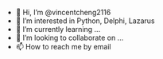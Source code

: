 - 👋 Hi, I’m @vincentcheng2116
- 👀 I’m interested in Python, Delphi, Lazarus
- 🌱 I’m currently learning ...
- 💞️ I’m looking to collaborate on ...
- 📫 How to reach me by email

<!---
vincentcheng2116/vincentcheng2116 is a ✨ special ✨ repository because its `README.md` (this file) appears on your GitHub profile.
You can click the Preview link to take a look at your changes.
--->
